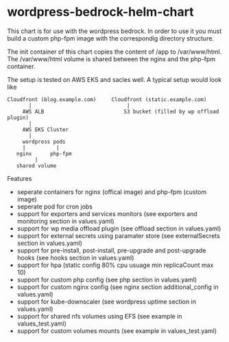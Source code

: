 # wordpress-bedrock-helm-chart

This chart is for use with the wordpress bedrock. In order to use it you must build a custom php-fpm image with the correspondig directory structure.

The init container of this chart copies the content of /app to /var/www/html. The /var/www/html volume is shared between the nginx and the php-fpm container.

The setup is tested on AWS EKS and sacles well. A typical setup would look like

```
Cloudfront (blog.example.com)     Cloudfront (static.example.com)
       |                               |
     AWS ALB                          S3 bucket (filled by wp offload plugin)
       |
     AWS EKS Cluster
       |
     wordpress pods
     |          |
   nginx      php-fpm
         |
   shared volume

```


Features
* seperate containers for nginx (offical image) and php-fpm (custom image)
* seperate pod for cron jobs
* support for exporters and services monitors (see exporters and monitoring section in values.yaml)
* support for wp media offload plugin (see offload section in values.yaml)
* support for external secrets using paramater store (see externalSecrets section in values.yaml)
* support for pre-install, post-install, pre-upgrade and post-upgrade hooks (see hooks section in values.yaml)
* support for hpa (static config 80% cpu usuage min replicaCount max 10)
* support for custom php config (see php section in values.yaml)
* support for custom nginx config (see nginx section additional_config in values.yaml)
* support for kube-downscaler (see wordpress uptime section in values.yaml)
* support for shared nfs volumes using EFS (see example in values_test.yaml)
* support for custom volumes mounts (see example in values_test.yaml)
